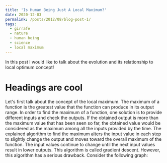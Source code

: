 ```yaml
---
title: 'Is Human Being Just A Local Maximum?'
date: 2020-12-03
permalink: /posts/2012/08/blog-post-1/
tags:
  - girrafe
  - nature
  - human being
  - science
  - local maximum
---
```


In this post I would like to talk about the evolution and its relationship to local optimum concept!

Headings are cool
======

Let's first talk about the concept of the local maximum.
The maximum of a function is the greatest value that the function can produce in its output range. In order to find the maximum of a function, one solution is to provide different inputs and check the outputs. If the obtained output is more than the maximum value that has been seen so far, the obtained value would be considered as the maximum among all the inputs provided by the time. The explained algorithm to find the maximum alters the input value in each step to slightly change the output and moves toward the overall maximum of the function. The input values continue to change until the next input values result in lower outputs. This algorithm is called gradient descent. However, this algorithm has a serious drawback. Consider the following graph: 
